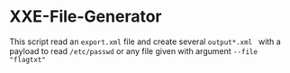 # XXE-File-Generator
This script read an `export.xml` file and create several `output*.xml ` with a payload to read `/etc/passwd` or any file given with argument `--file "flagtxt"`
